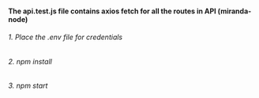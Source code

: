 #### The api.test.js file contains axios fetch for all the routes in API (miranda-node)
###### 1. Place the .env file for credentials
###### 2. npm install 
###### 3. npm start
